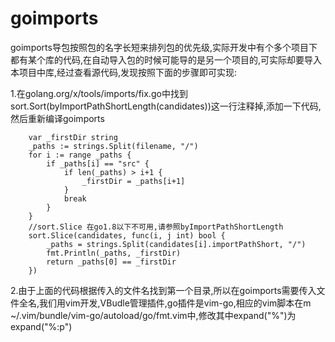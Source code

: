 # goimports
goimports导包按照包的名字长短来排列包的优先级,实际开发中有个多个项目下都有某个库的代码,在自动导入包的时候可能导的是另一个项目的,可实际却要导入本项目中库,经过查看源代码,发现按照下面的步骤即可实现:

1.在golang.org/x/tools/imports/fix.go中找到sort.Sort(byImportPathShortLength(candidates))这一行注释掉,添加一下代码,然后重新编译goimports
```
	var _firstDir string
	_paths := strings.Split(filename, "/")
	for i := range _paths {
		if _paths[i] == "src" {
			if len(_paths) > i+1 {
				_firstDir = _paths[i+1]
			}
			break
		}
	}
	//sort.Slice 在go1.8以下不可用,请参照byImportPathShortLength
	sort.Slice(candidates, func(i, j int) bool {
		_paths = strings.Split(candidates[i].importPathShort, "/")
		fmt.Println(_paths, _firstDir)
		return _paths[0] == _firstDir
	})

```
2.由于上面的代码根据传入的文件名找到第一个目录,所以在goimports需要传入文件全名,我们用vim开发,VBudle管理插件,go插件是vim-go,相应的vim脚本在m ~/.vim/bundle/vim-go/autoload/go/fmt.vim中,修改其中expand("%")为expand("%:p")
